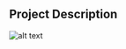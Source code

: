 ## Project Description

![alt text](https://github.com/learning-zone/Bootstrap-CSS/blob/master/assets/full-slider.png "full-slider")
